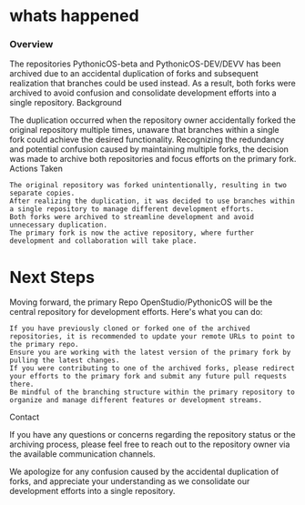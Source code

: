 # whats happened
### Overview

The repositories PythonicOS-beta and PythonicOS-DEV/DEVV has been archived due to an accidental duplication of forks and subsequent realization that branches could be used instead. As a result, both forks were archived to avoid confusion and consolidate development efforts into a single repository.
Background

The duplication occurred when the repository owner accidentally forked the original repository multiple times, unaware that branches within a single fork could achieve the desired functionality. Recognizing the redundancy and potential confusion caused by maintaining multiple forks, the decision was made to archive both repositories and focus efforts on the primary fork.
Actions Taken

    The original repository was forked unintentionally, resulting in two separate copies.
    After realizing the duplication, it was decided to use branches within a single repository to manage different development efforts.
    Both forks were archived to streamline development and avoid unnecessary duplication.
    The primary fork is now the active repository, where further development and collaboration will take place.

# Next Steps

Moving forward, the primary Repo OpenStudio/PythonicOS will be the central repository for development efforts. Here's what you can do:

    If you have previously cloned or forked one of the archived repositories, it is recommended to update your remote URLs to point to the primary repo.
    Ensure you are working with the latest version of the primary fork by pulling the latest changes.
    If you were contributing to one of the archived forks, please redirect your efforts to the primary fork and submit any future pull requests there.
    Be mindful of the branching structure within the primary repository to organize and manage different features or development streams.

Contact

If you have any questions or concerns regarding the repository status or the archiving process, please feel free to reach out to the repository owner via the available communication channels.

We apologize for any confusion caused by the accidental duplication of forks, and appreciate your understanding as we consolidate our development efforts into a single repository.
